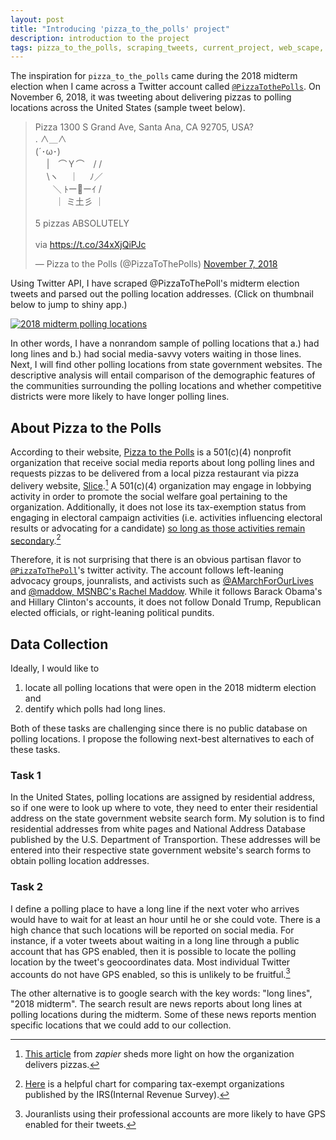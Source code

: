 ```yaml
---
layout: post
title: "Introducing 'pizza_to_the_polls' project"
description: introduction to the project
tags: pizza_to_the_polls, scraping_tweets, current_project, web_scape, python, R
---
```


The inspiration for `pizza_to_the_polls` came during the 2018 midterm election when I came across a Twitter account called [`@PizzaTothePolls`](https://twitter.com/PizzaToThePolls). On November 6, 2018, it was tweeting about delivering pizzas to polling locations across the United States (sample tweet below). 


<blockquote class="twitter-tweet"><p lang="ja" dir="ltr">Pizza 1300 S Grand Ave, Santa Ana, CA 92705, USA?<br>. ∧＿∧ <br> (´･ω･)<br>　 |　⌒Ｙ⌒　/ /<br>　 \ヽ　 ｜　 ﾉ／<br>　　＼ ﾄー🍕ーｲ /<br>　　 ｜ ミ土彡 ｜<br> <br>5 pizzas ABSOLUTELY <br> <br>via <a href="https://t.co/34xXjQiPJc">https://t.co/34xXjQiPJc</a></p>&mdash; Pizza to the Polls (@PizzaToThePolls) <a href="https://twitter.com/PizzaToThePolls/status/1060035393968660480?ref_src=twsrc%5Etfw">November 7, 2018</a></blockquote> <script async src="https://platform.twitter.com/widgets.js" charset="utf-8"></script>


Using Twitter API, I have scraped @PizzaToThePoll's midterm election tweets and parsed out the polling location addresses. (Click on thumbnail below to jump to shiny app.)


[![2018 midterm polling locations]({{site.baseurl}}/_img/thumbnail_pizza_to_the_polls.png)](https://asakomikami.shinyapps.io/pizza_to_the_polls/)

In other words, I have a nonrandom sample of polling locations that a.) had long lines and b.) had social media-savvy voters waiting in those lines. Next, I will find other polling locations from state government websites. The descriptive analysis will entail comparison of the demographic features of the communities surrounding the polling locations and whether competitive districts were more likely to have longer polling lines.

## About Pizza to the Polls

According to their website, [Pizza to the Polls](https://polls.pizza/about/) is a 501(c)(4) nonprofit organization that receive social media reports about long polling lines and requests pizzas to be delivered from a local pizza restaurant via pizza delivery website, [Slice](https://slicelife.com/).[^activity] A 501(c)(4) organization may engage in lobbying activity in order to promote the social welfare goal pertaining to the organization. Additionally, it does not lose its tax-exemption status from engaging in electoral campaign activities (i.e. activities influencing electoral results or advocating for a candidate) [so long as those activities remain secondary](https://www.irs.gov/charities-non-profits/other-non-profits/social-welfare-organizations).[^chart] 

Therefore, it is not surprising that there is an obvious partisan flavor to [`@PizzaToThePoll`](https://twitter.com/PizzaToThePolls)'s twitter activity. The account follows left-leaning advocacy groups, jounralists, and activists such as [@AMarchForOurLives](https://twitter.com/AMarch4OurLives) and [@maddow, MSNBC's Rachel Maddow](https://twitter.com/maddow). While it follows Barack Obama's and Hillary Clinton's accounts, it does not follow Donald Trump, Republican elected officials, or right-leaning political pundits. 

[^chart]: [Here](https://www.irs.gov/charities-non-profits/common-tax-law-restrictions-on-activities-of-exempt-organizations) is a helpful chart for comparing tax-exempt organizations published by the IRS(Internal Revenue Survey). 

[^activity]: [This article](https://zapier.com/blog/pizza-to-the-polls-automation/?utm_medium=social&utm_source=twitter) from *zapier* sheds more light on how the organization delivers pizzas. 


## Data Collection

Ideally, I would like to 
<ol>
<li>locate all polling locations that were open in the 2018 midterm election and</li>
<li>dentify which polls had long lines. </li>
</ol>

Both of these tasks are challenging since there is no public database on polling locations. I propose the following next-best alternatives to each of these tasks.

### Task 1

In the United States, polling locations are assigned by residential address, so if one were to look up where to vote, they need to enter their residential address on the state government website search form. My solution is to find residential addresses from white pages and National Address Database published by the U.S. Department of Transportion. These addresses will be entered into their respective state government website's search forms to obtain polling location addresses. 

### Task 2

I define a polling place to have a long line if the next voter who arrives would have to wait for at least an hour until he or she could vote. There is a high chance that such locations will be reported on social media. For instance, if a voter tweets about waiting in a long line through a public account that has GPS enabled, then it is possible to locate the polling location by the tweet's geocoordinates data. Most individual Twitter accounts do not have GPS enabled, so this is unlikely to be fruitful.[^geo]

The other alternative is to google search with the key words: "long lines", "2018 midterm". The search result are news reports about long lines at polling locations during the midterm. Some of these news reports mention specific locations that we could add to our collection. 

[^geo]: Jouranlists using their professional accounts are more likely to have GPS enabled for their tweets. 


